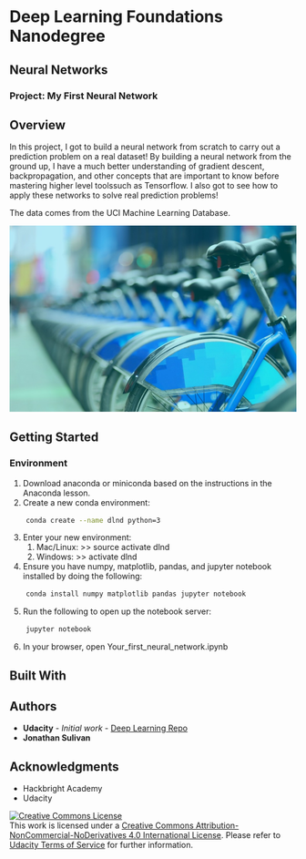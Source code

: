 # Deep Learning Foundations Nanodegree 
## Neural Networks
### Project: My First Neural Network
## Overview

In this project, I got to build a neural network from scratch to carry out a prediction problem on a real dataset! By building a neural network from the ground up, I have a much better understanding of gradient descent, backpropagation,  and other concepts that are important to know before mastering higher level toolssuch as Tensorflow. I also got to see how to apply these networks to solve real prediction problems!

The data comes from the UCI Machine Learning Database.

![My First Neural Network](./images/main.jpg)

## Getting Started

### Environment

1. Download anaconda or miniconda based on the instructions in the Anaconda lesson.
2. Create a new conda environment:
```sh
    conda create --name dlnd python=3
```
3. Enter your new environment:
    1. Mac/Linux: >> source activate dlnd
    2. Windows: >> activate dlnd
4. Ensure you have numpy, matplotlib, pandas, and jupyter notebook installed by doing the following:
```sh
    conda install numpy matplotlib pandas jupyter notebook
```
5. Run the following to open up the notebook server:
```sh
    jupyter notebook
```
6. In your browser, open Your_first_neural_network.ipynb

## Built With
## Authors
* **Udacity** - *Initial work* - [Deep Learning Repo](https://github.com/udacity/deep-learning)
* **Jonathan Sulivan**

## Acknowledgments
* Hackbright Academy
* Udacity


<a rel="license" href="http://creativecommons.org/licenses/by-nc-nd/4.0/"><img alt="Creative Commons License" style="border-width:0" src="https://i.creativecommons.org/l/by-nc-nd/4.0/88x31.png" /></a><br />This work is licensed under a <a rel="license" href="http://creativecommons.org/licenses/by-nc-nd/4.0/">Creative Commons Attribution-NonCommercial-NoDerivatives 4.0 International License</a>. Please refer to [Udacity Terms of Service](https://www.udacity.com/legal) for further information.

